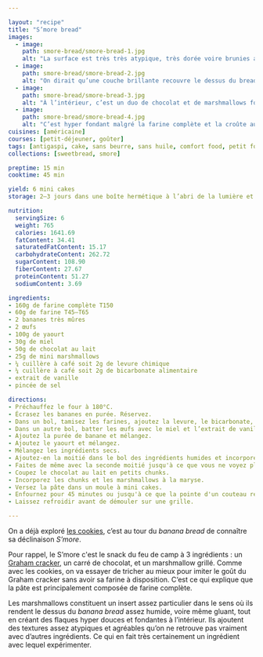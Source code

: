 ```yaml
---

layout: "recipe"
title: "S’more bread"
images:
  - image:
    path: smore-bread/smore-bread-1.jpg
    alt: "La surface est très très atypique, très dorée voire brunies avec des cratères encore très humides. C’est caramélisé voire collant."
  - image:
    path: smore-bread/smore-bread-2.jpg
    alt: "On dirait qu’une couche brillante recouvre le dessus du bread qui n’a pas énormément monté et est resté bien plat. Avec des trous dont on imagine qu’ils ont été faits par des marshmallows."
  - image:
    path: smore-bread/smore-bread-3.jpg
    alt: "À l’intérieur, c’est un duo de chocolat et de marshmallows fondus qui donnent toute son humidité au bread."
  - image:
    path: smore-bread/smore-bread-4.jpg
    alt: "C’est hyper fondant malgré la farine complète et la croûte autour."
cuisines: [américaine]
courses: [petit-déjeuner, goûter]
tags: [antigaspi, cake, sans beurre, sans huile, comfort food, petit format]
collections: [sweetbread, smore]

preptime: 15 min
cooktime: 45 min

yield: 6 mini cakes
storage: 2–3 jours dans une boîte hermétique à l’abri de la lumière et de la chaleur. 5 jours au frigo. 2 mois au congélateur.

nutrition:
  servingSize: 6
  weight: 765
  calories: 1641.69
  fatContent: 34.41
  saturatedFatContent: 15.17
  carbohydrateContent: 262.72
  sugarContent: 108.90
  fiberContent: 27.67
  proteinContent: 51.27
  sodiumContent: 3.69

ingredients:
- 160g de farine complète T150
- 60g de farine T45–T65
- 2 bananes très mûres
- 2 œufs
- 100g de yaourt
- 30g de miel
- 50g de chocolat au lait
- 25g de mini marshmallows
- ¼ cuillère à café soit 2g de levure chimique
- ¼ cuillère à café soit 2g de bicarbonate alimentaire
- extrait de vanille
- pincée de sel

directions:
- Préchauffez le four à 180°C.
- Écrasez les bananes en purée. Réservez.
- Dans un bol, tamisez les farines, ajoutez la levure, le bicarbonate, et le sel sans les mettre en contact.
- Dans un autre bol, batter les œufs avec le miel et l’extrait de vanille. 
- Ajoutez la purée de banane et mélangez. 
- Ajoutez le yaourt et mélangez. 
- Mélangez les ingrédients secs. 
- Ajoutez-en la moitié dans le bol des ingrédients humides et incorporez délicatement à la maryse. 
- Faites de même avec la seconde moitié jusqu'à ce que vous ne voyez plus de grumeaux.
- Coupez le chocolat au lait en petits chunks.
- Incorporez les chunks et les marshmallows à la maryse.
- Versez la pâte dans un moule à mini cakes.
- Enfournez pour 45 minutes ou jusqu'à ce que la pointe d'un couteau ressorte avec quelques flocons de mie. 
- Laissez refroidir avant de démouler sur une grille. 

---
```


On a déjà exploré [les cookies](smore-cookies.html), c’est au tour du <i lang="en">banana bread</i> de connaître sa déclinaison <i lang="en">S’more</i>. 

Pour rappel, le S’more c'est le snack du feu de camp à 3 ingrédients&nbsp;: un [Graham cracker](https://fr.wikipedia.org/wiki/Biscuit_Graham), un carré de chocolat, et un marshmallow grillé. Comme avec les cookies, on va essayer de tricher au mieux pour imiter le goût du Graham cracker sans avoir sa farine à disposition. C‘est ce qui explique que la pâte est principalement composée de farine complète.

Les marshmallows constituent un insert assez particulier dans le sens où ils rendent le dessus du <i lang="en">banana bread</i> assez humide, voire même gluant, tout en créant des flaques hyper douces et fondantes à l’intérieur. Ils ajoutent des textures assez atypiques et agréables qu’on ne retrouve pas vraiment avec d’autres ingrédients. Ce qui en fait très certainement un ingrédient avec lequel expérimenter.